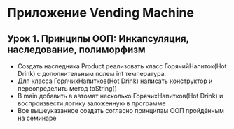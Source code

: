 # **Приложение  Vending Machine**  

## Урок 1. Принципы ООП: Инкапсуляция, наследование, полиморфизм  
- Создать наследника Product реализовать класс ГорячийНапиток(Hot Drink) с дополнительным полем int температура.  
- Для класса ГорячихНапитков(Hot Drink) написать конструктор и переопределить метод toString()  
- В main добавить в автомат несколько ГорячихНапитков(Hot Drink) и воспроизвести логику заложенную в программе  
- Все вышеуказанное создать согласно принципам ООП пройдённым на семинаре
